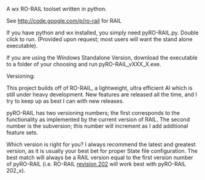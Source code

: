 A wx RO-RAIL toolset written in python.

See http://code.google.com/p/ro-rail for RAIL

If you have python and wx installed, you simply need pyRO-RAIL.py. Double click to run. (Provided upon request; most users will want the stand alone executable).

If you are using the Windows Standalone Version, download the executable to a folder of your choosing and run pyRO-RAIL\_vXXX\_X.exe.

Versioning:

This project builds off of RO-RAIL, a lightweight, ultra efficient AI which is still under heavy development. New features are released all the time, and I try to keep up as best I can with new releases.

pyRO-RAIL has two versioning numbers; the first corresponds to the functionality as implemented by the current version of RAIL. The second number is the subversion; this number will increment as I add additional feature sets.

Which version is right for you? I always recommend the latest and greatest version, as it is usually your best bet for proper State file configuration. The best match will always be a RAIL version equal to the first version number of pyRO-RAIL (i.e. RO-RAIL [revision 202](https://code.google.com/p/pyrail/source/detail?r=202) will work best with pyRO-RAIL 202\_x).